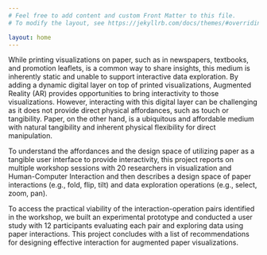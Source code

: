 ```yaml
---
# Feel free to add content and custom Front Matter to this file.
# To modify the layout, see https://jekyllrb.com/docs/themes/#overriding-theme-defaults

layout: home
---
```

While printing visualizations on paper, such as in newspapers, textbooks, and promotion leaflets, is a common way to share insights, this medium is inherently static and unable to support interactive data exploration. By adding a dynamic digital layer on top of printed visualizations, Augmented Reality (AR) provides opportunities to bring interactivity to those visualizations. However, interacting with this digital layer can be challenging as it does not provide direct physical affordances, such as touch or tangibility. Paper, on the other hand, is a ubiquitous and affordable medium with natural tangibility and inherent physical flexibility for direct manipulation.

To understand the affordances and the design space of utilizing paper as a tangible user interface to provide interactivity, this project reports on multiple workshop sessions with 20 researchers in visualization and Human-Computer Interaction and then describes a design space of paper interactions (e.g., fold, flip, tilt) and data exploration operations (e.g., select, zoom, pan). 

To access the practical viability of the interaction-operation pairs identified in the workshop, we built an experimental prototype and conducted a user study with 12 participants evaluating each pair and exploring data using paper interactions. This project concludes with a list of recommendations for designing effective interaction for augmented paper visualizations.